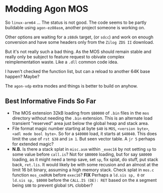 # Modding Agon MOS

So `linux-arm64` ... The status is not good. The code seems to be
partly buildable using `agon-ez80asm`, another project someone is
working on.

Other options are waiting for a `z88dk` target, (or `sdcc`) and
work on enough conversion and have some headers only from the
`Zilog ZDS II` download.

But it's not really such a bad thing. As the MOS should remain stable
and really only be subject to feature request to obivate complex
reimplementation waste. Like a `.dll` common code idea.

I haven't checked the function list, but can a reload to another
64K base happen? Maybe?

The `agon-vdp` extra modes and things is better to build on anyhow.

## Best Informative Finds So Far

 * The MOS extension 32kB loading from `$B0000` of `.bin` files in
 the `mos` directory without needing the `.bin` extension. This is
 an alternate load transient "reserved" area just below the global heap
 and stack area.
 * File format magic number starting at byte `$40` is `MOS`, `<version byte>`,
 `<adl mode bool byte>`. So for a `$40000` load, it starts at `$40040`.
 This does limit the use of `rst $38` and `im 1`. But seen vector table.
 A `jr 5` perhaps for extended magic? 
 * **N.B.** Is there a stack splat in `misc.asm` within `_exec16` by not setting `sp`
 to some value before `call.is`? Not for `$B0000` loading, but for say
 `$A0000` loading, as it might need a temp save, set `sp`, fix splat,
 do stuff, put stack back, `ret.lis`. It would likely be with some recusion
 and an almost at the limit 16 bit binary, assuming a high memory stack.
 Check splat in `mos.c` function `mos_cmdRUN` before `exec16`?
 **FIX** Perhaps a `ld.sis sp, 0` or `ld.sis sp, $8000` before the `CALL.IS (DE): RET`
 based on the `A` segment being `$0B` to prevent global `SPL` clobber?

